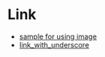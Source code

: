 # Link

- [sample for using image](https://github.com/k1LoW/deck/blob/main/testdata/images.md)
- [link_with_underscore](https://github.com/k1LoW/deck)

<!-- {"layout":"title-and-body"} -->
